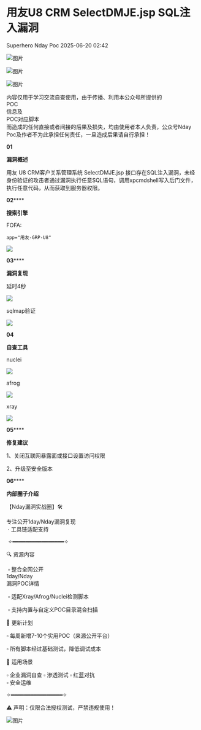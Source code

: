 #  用友U8 CRM SelectDMJE.jsp SQL注入漏洞  
Superhero  Nday Poc   2025-06-20 02:42  
  
![图片](https://mmbiz.qpic.cn/mmbiz_png/Melo944GVOJECe5vg2C5YWgpyo1D5bCkYN4sZibCVo6EFo0N9b7Kib4I4N6j6Y10tynLOdgov9ibUmaNwW5yeoCbQ/640?wx_fmt=other&from=appmsg&wxfrom=5&wx_lazy=1&wx_co=1&tp=webp "")  
  
![图片](https://mmbiz.qpic.cn/mmbiz_png/Melo944GVOJECe5vg2C5YWgpyo1D5bCkhic5lbbPcpxTLtLccZ04WhwDotW7g2b3zBgZeS5uvFH4dxf0tj0Rutw/640?wx_fmt=other&from=appmsg&wxfrom=5&wx_lazy=1&wx_co=1&tp=webp "")  
  
![图片](https://mmbiz.qpic.cn/mmbiz_png/Melo944GVOJECe5vg2C5YWgpyo1D5bCk524CiapZejYicic1Hf8LPt8qR893A3IP38J3NMmskDZjyqNkShewpibEfA/640?wx_fmt=other&from=appmsg&wxfrom=5&wx_lazy=1&wx_co=1&tp=webp "")  
  
内容仅用于学习交流自查使用，由于传播、利用本公众号所提供的  
POC  
信息及  
POC对应脚本  
而造成的任何直接或者间接的后果及损失，均由使用者本人负责，公众号Nday Poc及作者不为此承担任何责任，一旦造成后果请自行承担！  
  
  
**01**  
  
**漏洞概述**  
  
  
用友 U8 CRM客户关系管理系统 SelectDMJE.jsp 接口存在SQL注入漏洞，未经身份验证的攻击者通过漏洞执行任意SQL语句，调用xpcmdshell写入后门文件，执行任意代码，从而获取到服务器权限。  
  
**02******  
  
**搜索引擎**  
  
  
FOFA:  
```
app="用友-GRP-U8"
```  
  
![](https://mmbiz.qpic.cn/sz_mmbiz_png/wnJTy44dqwKJtxMwdqYqDk4jCibuHCibS5XSUwsZrxojdQG2C1zfKic7puibxlaLWHuozUZSTeSdBMbUezC2nWlkOQ/640?wx_fmt=png&from=appmsg "")  
  
  
**03******  
  
**漏洞复现**  
  
延时4秒  
  
![](https://mmbiz.qpic.cn/sz_mmbiz_png/wnJTy44dqwKJtxMwdqYqDk4jCibuHCibS5kYOAqp2ZMDgk0wk2kbzl0551ecxNZib3W211qZcSLCiaEgGmVsC0qg6w/640?wx_fmt=png&from=appmsg "")  
  
sqlmap验证  
  
![](https://mmbiz.qpic.cn/sz_mmbiz_png/wnJTy44dqwKJtxMwdqYqDk4jCibuHCibS5URvctIA1ZbuCiaDMWrRyh3Dh0iaFWkiaDGJmbcpdXB22vBlw4LKR3tZibw/640?wx_fmt=png&from=appmsg "")  
  
  
**04**  
  
**自查工具**  
  
  
nuclei  
  
![](https://mmbiz.qpic.cn/sz_mmbiz_png/wnJTy44dqwKJtxMwdqYqDk4jCibuHCibS5cibBcMe8JtuOb1AvdxrgTTeUbQMGpcVWUwv4xTZCL2QGIvlicr25IUibg/640?wx_fmt=png&from=appmsg "")  
  
afrog  
  
![](https://mmbiz.qpic.cn/sz_mmbiz_png/wnJTy44dqwKJtxMwdqYqDk4jCibuHCibS52mrO5ia5jmJCY1JaJCFrlBuT3f6APUd8j1ThLbDIWia8HLia2TI8GnnOw/640?wx_fmt=png&from=appmsg "")  
  
xray  
  
![](https://mmbiz.qpic.cn/sz_mmbiz_png/wnJTy44dqwKJtxMwdqYqDk4jCibuHCibS5RibLBUXZGhymFa0c5TxnRhhRN8rOI2X7cq2vXqJUldzIGricic60ibQeYQ/640?wx_fmt=png&from=appmsg "")  
  
  
**05******  
  
**修复建议**  
  
  
1、关闭互联网暴露面或接口设置访问权限  
  
2、升级至安全版本  
  
  
**06******  
  
**内部圈子介绍**  
  
  
【Nday漏洞实战圈】🛠️   
  
专注公开1day/Nday漏洞复现  
 · 工具链适配支持  
  
 ✧━━━━━━━━━━━━━━━━✧   
  
🔍 资源内容  
  
 ▫️ 整合全网公开  
1day/Nday  
漏洞POC详情  
  
 ▫️ 适配Xray/Afrog/Nuclei检测脚本  
  
 ▫️ 支持内置与自定义POC目录混合扫描   
  
🔄 更新计划   
  
▫️ 每周新增7-10个实用POC（来源公开平台）   
  
▫️ 所有脚本经过基础测试，降低调试成本   
  
🎯 适用场景   
  
▫️ 企业漏洞自查 ▫️ 渗透测试 ▫️ 红蓝对抗   
▫️ 安全运维  
  
✧━━━━━━━━━━━━━━━━✧   
  
⚠️ 声明：仅限合法授权测试，严禁违规使用！  
  
![图片](https://mmbiz.qpic.cn/sz_mmbiz_png/wnJTy44dqwLpVibgp6o5mMg5VnbZMEEo0kx1ibicOMMb9JSQGuSRv5cA205qCyuViaQwXSM9R6L7NAJt1c0iciaf3r7g/640?wx_fmt=png&from=appmsg&watermark=1&wxfrom=5&wx_lazy=1&tp=webp "")  
  
  
